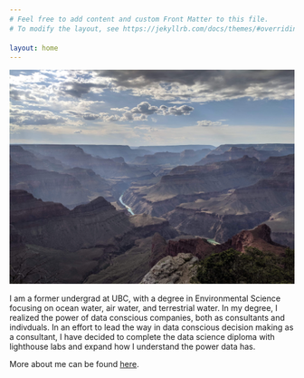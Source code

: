 ```yaml
---
# Feel free to add content and custom Front Matter to this file.
# To modify the layout, see https://jekyllrb.com/docs/themes/#overriding-theme-defaults

layout: home
---
```

![photo](/assets/IMG_4696.jpeg)

I am a former undergrad at UBC, with a degree in Environmental Science focusing on ocean water, air water, and terrestrial water. In my degree, I realized the power of data conscious companies, both as consultants and indivduals. In an effort to lead the way in data conscious decision making as a consultant, I have decided to complete the data science diploma with lighthouse labs and expand how I understand the power data has.

More about me can be found [here](https://jackblobe.github.io/website/about/).



